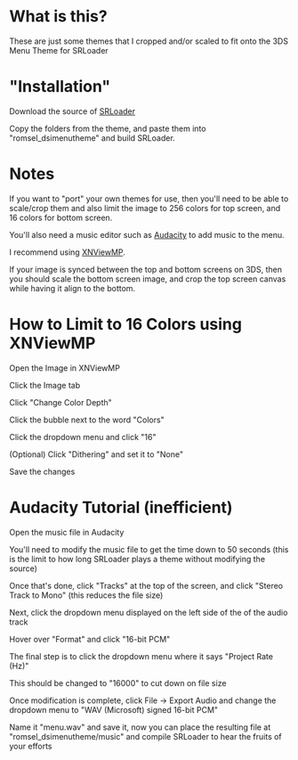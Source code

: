 # What is this?
These are just some themes that I cropped and/or scaled to fit onto the 3DS Menu Theme for SRLoader

# "Installation"
Download the source of [SRLoader](https://github.com/Robz8/SRLoader)

Copy the folders from the theme, and paste them into "romsel_dsimenutheme" and build SRLoader.

# Notes
If you want to "port" your own themes for use, then you'll need to be able to scale/crop them and also limit the image to 256 colors for top screen, and 16 colors for bottom screen.

You'll also need a music editor such as [Audacity](https://www.audacityteam.org) to add music to the menu.

I recommend using [XNViewMP](https://www.xnview.com/en/xnviewmp/).

If your image is synced between the top and bottom screens on 3DS, then you should scale the bottom screen image, and crop the top screen canvas while having it align to the bottom.

# How to Limit to 16 Colors using XNViewMP
Open the Image in XNViewMP

Click the Image tab

Click "Change Color Depth"

Click the bubble next to the word "Colors"

Click the dropdown menu and click "16"

(Optional) Click "Dithering" and set it to "None"

Save the changes

# Audacity Tutorial (inefficient)
Open the music file in Audacity

You'll need to modify the music file to get the time down to 50 seconds (this is the limit to how long SRLoader plays a theme without modifying the source)

Once that's done, click "Tracks" at the top of the screen, and click "Stereo Track to Mono" (this reduces the file size)

Next, click the dropdown menu displayed on the left side of the of the audio track

Hover over "Format" and click "16-bit PCM"

The final step is to click the dropdown menu where it says "Project Rate (Hz)"

This should be changed to "16000" to cut down on file size

Once modification is complete, click File -> Export Audio and change the dropdown menu to "WAV (Microsoft) signed 16-bit PCM"

Name it "menu.wav" and save it, now you can place the resulting file at "romsel_dsimenutheme/music" and compile SRLoader to hear the fruits of your efforts
